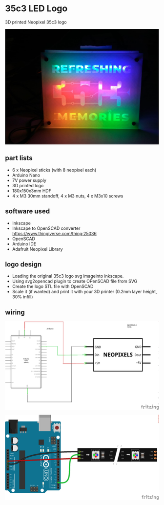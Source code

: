 # 35c3 LED Logo
3D printed Neopixel 35c3 logo 

![LED-Logo](./Images/35c3logo.jpeg)


## part lists

* 6 x Neopixel sticks (with 8 neopixel each)
* Arduino Nano
* 7V power supply
* 3D printed logo
* 180x150x3mm HDF 
* 4 x M3 30mm standoff, 4 x M3 nuts, 4 x M3x10 screws

## software used

* Inkscape 
* Inkscape to OpenSCAD converter https://www.thingiverse.com/thing:25036
* OpenSCAD
* Arduino IDE
* Adafruit Neopixel Library

## logo design

* Loading the original 35c3 logo svg imageinto inkscape.
* Using svg2opencad plugin to create OPenSCAD file from SVG
* Create the logo STL file with OpenSCAD
* Scale it (if wanted) and print it with your 3D printer (0.2mm layer height, 30% infill)

## wiring

![LED-Logo_sch](./Schematics/neopixel_schem.png)

![LED-Logo_bb](./Schematics/neopixel_bb.png)
